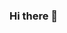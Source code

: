 ### Hi there 👋

<!--
**atharva-naik/atharva-naik** is a ✨ _special_ ✨ repository because its `README.md` (this file) appears on your GitHub profile.

Here are some ideas to get you started:

### 🔭 I’m currently working on Natural Language Processing (NLP) projects in controlled text generation, dialogue, hate-speech detection, style transfer and event extraction
### 🌱 I’m currently learning PyTorch hacks and tricks, always looking out for ways to deepen my understanding about various deep learning frameworks, also casual interest in browser automation with selenium, would like to learn JavaScript in the future
### 👯 I’m looking to collaborate on interesting NLP, Computer Vision, or multi modal projects. Want to explore the domain of dialogue and natural language based interaction and task completion
### 🤔 I’m looking for help with competitive coding 😭
### 💬 Don't ask me about anything, I'm a noob
### 📫 How to reach me: drop a mail at atharvanaik2018@gmail.com or ping me on Messenger (https://m.facebook.com/profile.php?id=100026615360041&ref=content_filter)
### 😄 Pronouns: He/Him
### ⚡ Fun fact: I like to learn Japanese in my free time, intermittently addicted to youtube, not a frequent reader so trying to improve upon that
-->
